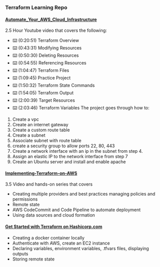 ### Terraform Learning Repo

#### [Automate_Your_AWS_Cloud_Infrastructure](https://www.youtube.com/watch?v=SLB_c_ayRMo&ab_channel=freeCodeCamp.org)
2.5 Hour Youtube video that covers the following:
 - ⌨️ (0:20:51) Terraform Overview
 - ⌨️ (0:43:31) Modifying Resources
 - ⌨️ (0:50:30) Deleting Resources
 - ⌨️ (0:54:55) Referencing Resources
 - ⌨️ (1:04:47) Terraform Files
 - ⌨️ (1:09:45) Practice Project
 - ⌨️ (1:50:32) Terraform State Commands
 - ⌨️ (1:54:05) Terraform Output
 - ⌨️ (2:00:39) Target Resources
 - ⌨️ (2:03:46) Terraform Variables
 The project goes through how to:
 1. Create a vpc
 2. Create an internet gateway
 3. Create a custom route table
 4. Create a subnet
 5. Associate subnet with route table
 6. create a security group to allow ports 22, 80, 443
 7. Create a network interface with an ip in the subnet from step 4.
 8. Assign an elastic IP to the network interface from step 7
 9. Create an Ubuntu server and install and enable apache

#### [Implementing-Terraform-on-AWS](https://app.pluralsight.com/library/courses/implementing-terraform-aws)
3.5 Video and hands-on series that covers
- Creating multiple providers and best practices managing policies and permissions
- Remote state
- AWS CodeCommit and Code Pipeline to automate deployment
- Using data sources and cloud formation

#### [Get Started with Terraform on Hashicorp.com](https://learn.hashicorp.com/collections/terraform/aws-get-started)
- Creating a docker container locally
- Authenticate with AWS, create an EC2 instance
- Declaring variables, environment variables, .tfvars files, displaying outputs
- Storing remote state